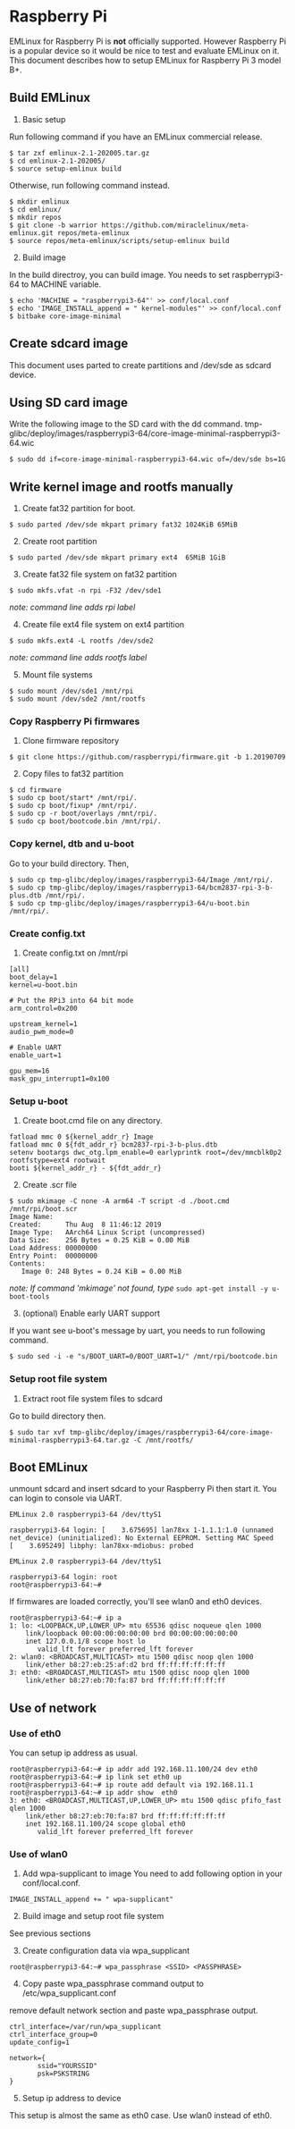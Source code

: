 # Raspberry Pi

EMLinux for Raspberry Pi is __not__ officially supported. However Raspberry Pi is a popular device so it would be nice to test and evaluate EMLinux on it.
This document describes how to setup EMLinux for Raspberry Pi 3 model B+.

## Build EMLinux

1. Basic setup

Run following command if you have an EMLinux commercial release.

```
$ tar zxf emlinux-2.1-202005.tar.gz
$ cd emlinux-2.1-202005/
$ source setup-emlinux build
```

Otherwise, run following command instead.

```
$ mkdir emlinux
$ cd emlinux/
$ mkdir repos
$ git clone -b warrior https://github.com/miraclelinux/meta-emlinux.git repos/meta-emlinux
$ source repos/meta-emlinux/scripts/setup-emlinux build
```

2. Build image

In the build directroy, you can build image. You needs to set raspberrypi3-64 to MACHINE variable.

```
$ echo 'MACHINE = "raspberrypi3-64"' >> conf/local.conf
$ echo 'IMAGE_INSTALL_append = " kernel-modules"' >> conf/local.conf
$ bitbake core-image-minimal
```

## Create sdcard image

This document uses parted to create partitions and /dev/sde as sdcard device.

## Using SD card image

Write the following image to the SD card with the dd command.
tmp-glibc/deploy/images/raspberrypi3-64/core-image-minimal-raspberrypi3-64.wic
```
$ sudo dd if=core-image-minimal-raspberrypi3-64.wic of=/dev/sde bs=1G
```

## Write kernel image and rootfs manually

1. Create fat32 partition for boot.

```
$ sudo parted /dev/sde mkpart primary fat32 1024KiB 65MiB
```

2. Create root partition

```
$ sudo parted /dev/sde mkpart primary ext4  65MiB 1GiB
```

3. Create fat32 file system on fat32 partition

```
$ sudo mkfs.vfat -n rpi -F32 /dev/sde1
```
_note: command line adds rpi label_

4. Create file ext4 file system on ext4 partition

```
$ sudo mkfs.ext4 -L rootfs /dev/sde2
```
_note: command line adds rootfs label_

5. Mount file systems

```
$ sudo mount /dev/sde1 /mnt/rpi
$ sudo mount /dev/sde2 /mnt/rootfs
```

### Copy Raspberry Pi firmwares

1. Clone firmware repository

```
$ git clone https://github.com/raspberrypi/firmware.git -b 1.20190709
```

2. Copy files to fat32 partition

```
$ cd firmware
$ sudo cp boot/start* /mnt/rpi/.
$ sudo cp boot/fixup* /mnt/rpi/.
$ sudo cp -r boot/overlays /mnt/rpi/.
$ sudo cp boot/bootcode.bin /mnt/rpi/.
```

### Copy kernel, dtb and u-boot

Go to your build directory. Then,

```
$ sudo cp tmp-glibc/deploy/images/raspberrypi3-64/Image /mnt/rpi/.
$ sudo cp tmp-glibc/deploy/images/raspberrypi3-64/bcm2837-rpi-3-b-plus.dtb /mnt/rpi/.
$ sudo cp tmp-glibc/deploy/images/raspberrypi3-64/u-boot.bin /mnt/rpi/.
```

###  Create config.txt

1. Create config.txt on /mnt/rpi

```
[all]
boot_delay=1
kernel=u-boot.bin

# Put the RPi3 into 64 bit mode
arm_control=0x200

upstream_kernel=1
audio_pwm_mode=0

# Enable UART
enable_uart=1

gpu_mem=16
mask_gpu_interrupt1=0x100
```

### Setup u-boot

1. Create boot.cmd file on any directory.

```
fatload mmc 0 ${kernel_addr_r} Image
fatload mmc 0 ${fdt_addr_r} bcm2837-rpi-3-b-plus.dtb
setenv bootargs dwc_otg.lpm_enable=0 earlyprintk root=/dev/mmcblk0p2 rootfstype=ext4 rootwait
booti ${kernel_addr_r} - ${fdt_addr_r}
```

2. Create .scr file

```
$ sudo mkimage -C none -A arm64 -T script -d ./boot.cmd /mnt/rpi/boot.scr
Image Name:
Created:      Thu Aug  8 11:46:12 2019
Image Type:   AArch64 Linux Script (uncompressed)
Data Size:    256 Bytes = 0.25 KiB = 0.00 MiB
Load Address: 00000000
Entry Point:  00000000
Contents:
   Image 0: 248 Bytes = 0.24 KiB = 0.00 MiB
```
_note: If command 'mkimage' not found, type_ `sudo apt-get install -y u-boot-tools`

3. (optional) Enable early UART support

If you want see u-boot's message by uart, you needs to run following command.

```
$ sudo sed -i -e "s/BOOT_UART=0/BOOT_UART=1/" /mnt/rpi/bootcode.bin
```

### Setup root file system

1. Extract root file system files to sdcard

Go to build directory then.

```
$ sudo tar xvf tmp-glibc/deploy/images/raspberrypi3-64/core-image-minimal-raspberrypi3-64.tar.gz -C /mnt/rootfs/
```

## Boot EMLinux

unmount sdcard and insert sdcard to your Raspberry Pi then start it. You can login to console via UART.

```
EMLinux 2.0 raspberrypi3-64 /dev/ttyS1

raspberrypi3-64 login: [    3.675695] lan78xx 1-1.1.1:1.0 (unnamed net_device) (uninitialized): No External EEPROM. Setting MAC Speed
[    3.695249] libphy: lan78xx-mdiobus: probed

EMLinux 2.0 raspberrypi3-64 /dev/ttyS1

raspberrypi3-64 login: root
root@raspberrypi3-64:~#
```

If firmwares are loaded correctly, you'll see wlan0 and eth0 devices.

```
root@raspberrypi3-64:~# ip a
1: lo: <LOOPBACK,UP,LOWER_UP> mtu 65536 qdisc noqueue qlen 1000
    link/loopback 00:00:00:00:00:00 brd 00:00:00:00:00:00
    inet 127.0.0.1/8 scope host lo
       valid_lft forever preferred_lft forever
2: wlan0: <BROADCAST,MULTICAST> mtu 1500 qdisc noop qlen 1000
    link/ether b8:27:eb:25:af:d2 brd ff:ff:ff:ff:ff:ff
3: eth0: <BROADCAST,MULTICAST> mtu 1500 qdisc noop qlen 1000
    link/ether b8:27:eb:70:fa:87 brd ff:ff:ff:ff:ff:ff
```

## Use of network

### Use of eth0

You can setup ip address as usual.

```
root@raspberrypi3-64:~# ip addr add 192.168.11.100/24 dev eth0
root@raspberrypi3-64:~# ip link set eth0 up
root@raspberrypi3-64:~# ip route add default via 192.168.11.1
root@raspberrypi3-64:~# ip addr show  eth0
3: eth0: <BROADCAST,MULTICAST,UP,LOWER_UP> mtu 1500 qdisc pfifo_fast qlen 1000
    link/ether b8:27:eb:70:fa:87 brd ff:ff:ff:ff:ff:ff
    inet 192.168.11.100/24 scope global eth0
       valid_lft forever preferred_lft forever
```

### Use of wlan0

1. Add wpa-supplicant to image
You need to add following option in your conf/local.conf.

```
IMAGE_INSTALL_append += " wpa-supplicant"
```

2. Build image and setup root file system

See previous sections

3. Create configuration data via wpa_supplicant

```
root@raspberrypi3-64:~# wpa_passphrase <SSID> <PASSPHRASE>
```

4. Copy paste wpa_passphrase command output to /etc/wpa_supplicant.conf

remove default network section and paste wpa_passphrase output.

```
ctrl_interface=/var/run/wpa_supplicant
ctrl_interface_group=0
update_config=1

network={
       ssid="YOURSSID"
       psk=PSKSTRING
}
```

5. Setup ip address to device

This setup is almost the same as eth0 case. Use wlan0 instead of eth0.
